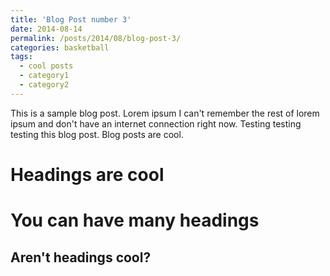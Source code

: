 ```yaml
---
title: 'Blog Post number 3'
date: 2014-08-14
permalink: /posts/2014/08/blog-post-3/
categories: basketball
tags:
  - cool posts
  - category1
  - category2
---
```


This is a sample blog post. Lorem ipsum I can't remember the rest of lorem ipsum and don't have an internet connection right now. Testing testing testing this blog post. Blog posts are cool. 

Headings are cool
======

You can have many headings
======

Aren't headings cool?
------

